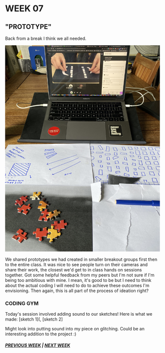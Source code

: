 # WEEK 07

## "PROTOTYPE"

Back from a break I think we all needed. 

<img src="pp1.jpg">

We shared prototypes we had created in smaller breakout groups first then to the entire class. It was nice to see people turn on their cameras and share their work, the closest we'd get to in class hands on sessions together. Got some helpful feedback from my peers but I'm not sure if I'm being too ambitious with mine. I mean, it's good to be but I need to think about the actual coding I will need to do to achieve these outcomes I'm envisioning. Then again, this is all part of the process of ideation right?

### CODING GYM 
Today's session involved adding sound to our sketches! Here is what we made: [sketch 1](, [sketch 2] 

Might look into putting sound into my piece on glitching. Could be an interesting addition to the project :) 

##### [PREVIOUS WEEK](https://samanthangsy.github.io/codewords/Weekly%20Diary/06/)  |  [NEXT WEEK](https://samanthangsy.github.io/codewords/Weekly%20Diary/08/)
